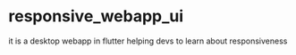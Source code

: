 # responsive_webapp_ui
it is a desktop webapp in flutter helping devs to learn about responsiveness
